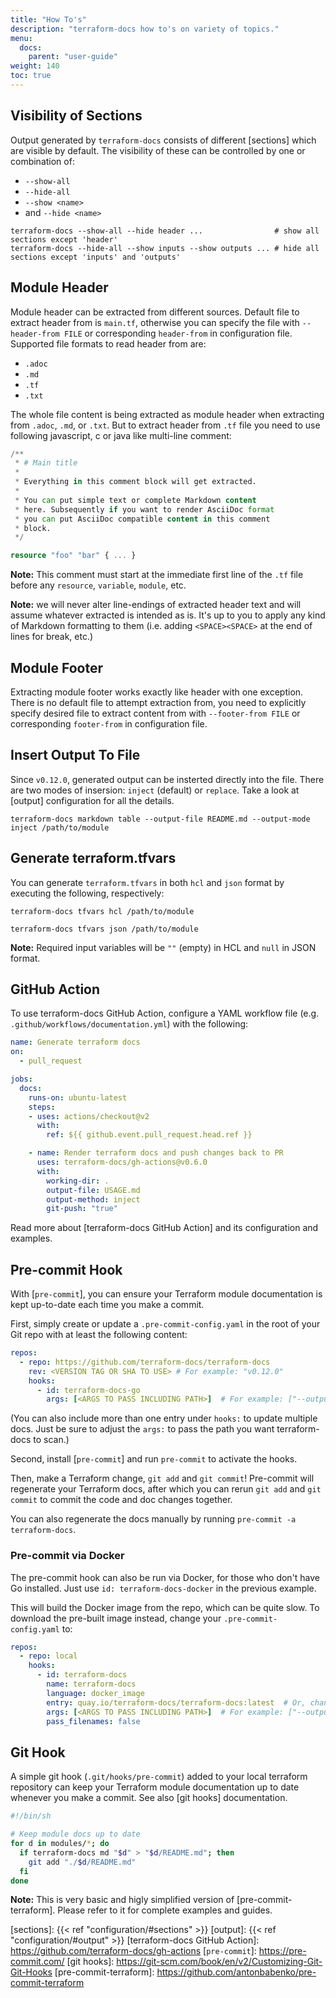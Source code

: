 ```yaml
---
title: "How To's"
description: "terraform-docs how to's on variety of topics."
menu:
  docs:
    parent: "user-guide"
weight: 140
toc: true
---
```


## Visibility of Sections

Output generated by `terraform-docs` consists of different [sections] which are
visible by default. The visibility of these can be controlled by one or combination
of:

- `--show-all`
- `--hide-all`
- `--show <name>`
- and `--hide <name>`

```console
terraform-docs --show-all --hide header ...                # show all sections except 'header'
terraform-docs --hide-all --show inputs --show outputs ... # hide all sections except 'inputs' and 'outputs'
```

## Module Header

Module header can be extracted from different sources. Default file to extract
header from is `main.tf`, otherwise you can specify the file with `--header-from FILE`
or corresponding `header-from` in configuration file. Supported file formats to
read header from are:

- `.adoc`
- `.md`
- `.tf`
- `.txt`

The whole file content is being extracted as module header when extracting from
`.adoc`, `.md`, or `.txt`. But to extract header from `.tf` file you need to use
following javascript, c or java like multi-line comment:

```tf
/**
 * # Main title
 *
 * Everything in this comment block will get extracted.
 *
 * You can put simple text or complete Markdown content
 * here. Subsequently if you want to render AsciiDoc format
 * you can put AsciiDoc compatible content in this comment
 * block.
 */

resource "foo" "bar" { ... }
```

**Note:** This comment must start at the immediate first line of the `.tf` file
before any `resource`, `variable`, `module`, etc.

**Note:** we will never alter line-endings of extracted header text and will assume
whatever extracted is intended as is. It's up to you to apply any kind of Markdown
formatting to them (i.e. adding `<SPACE><SPACE>` at the end of lines for break, etc.)

## Module Footer

Extracting module footer works exactly like header with one exception. There is no
default file to attempt extraction from, you need to explicitly specify desired file
to extract content from with `--footer-from FILE` or corresponding `footer-from` in
configuration file.

## Insert Output To File

Since `v0.12.0`, generated output can be insterted directly into the file. There
are two modes of insersion: `inject` (default) or `replace`. Take a look at [output]
configuration for all the details.

```console
terraform-docs markdown table --output-file README.md --output-mode inject /path/to/module
```

## Generate terraform.tfvars

You can generate `terraform.tfvars` in both `hcl` and `json` format by executing
the following, respectively:

```console
terraform-docs tfvars hcl /path/to/module

terraform-docs tfvars json /path/to/module
```

**Note:** Required input variables will be `""` (empty) in HCL and `null` in JSON
format.

## GitHub Action

To use terraform-docs GitHub Action, configure a YAML workflow file (e.g.
`.github/workflows/documentation.yml`) with the following:

```yaml
name: Generate terraform docs
on:
  - pull_request

jobs:
  docs:
    runs-on: ubuntu-latest
    steps:
    - uses: actions/checkout@v2
      with:
        ref: ${{ github.event.pull_request.head.ref }}

    - name: Render terraform docs and push changes back to PR
      uses: terraform-docs/gh-actions@v0.6.0
      with:
        working-dir: .
        output-file: USAGE.md
        output-method: inject
        git-push: "true"
```

Read more about [terraform-docs GitHub Action] and its configuration and
examples.

## Pre-commit Hook

With [`pre-commit`], you can ensure your Terraform module documentation is kept
up-to-date each time you make a commit.

First, simply create or update a `.pre-commit-config.yaml`
in the root of your Git repo with at least the following content:

```yaml
repos:
  - repo: https://github.com/terraform-docs/terraform-docs
    rev: <VERSION TAG OR SHA TO USE> # For example: "v0.12.0"
    hooks:
      - id: terraform-docs-go
        args: [<ARGS TO PASS INCLUDING PATH>]  # For example: ["--output-file", "README.md", "./mymodule/path"]
```

(You can also include more than one entry under `hooks:` to update multiple docs.
Just be sure to adjust the `args:` to pass the path you want terraform-docs to scan.)

Second, install [`pre-commit`] and run `pre-commit` to activate the hooks.

Then, make a Terraform change, `git add` and `git commit`!
Pre-commit will regenerate your Terraform docs, after which you can
rerun `git add` and `git commit` to commit the code and doc changes together.

You can also regenerate the docs manually by running `pre-commit -a terraform-docs`.

### Pre-commit via Docker

The pre-commit hook can also be run via Docker, for those who don't have Go installed.
Just use `id: terraform-docs-docker` in the previous example.

This will build the Docker image from the repo, which can be quite slow.
To download the pre-built image instead, change your `.pre-commit-config.yaml` to:

```yaml
repos:
  - repo: local
    hooks:
      - id: terraform-docs
        name: terraform-docs
        language: docker_image
        entry: quay.io/terraform-docs/terraform-docs:latest  # Or, change latest to pin to a specific version
        args: [<ARGS TO PASS INCLUDING PATH>]  # For example: ["--output-file", "README.md", "./mymodule/path"]
        pass_filenames: false
```

## Git Hook

A simple git hook (`.git/hooks/pre-commit`) added to your local terraform
repository can keep your Terraform module documentation up to date whenever you
make a commit. See also [git hooks] documentation.

```sh
#!/bin/sh

# Keep module docs up to date
for d in modules/*; do
  if terraform-docs md "$d" > "$d/README.md"; then
    git add "./$d/README.md"
  fi
done
```

**Note:** This is very basic and higly simplified version of [pre-commit-terraform].
Please refer to it for complete examples and guides.

[sections]: {{< ref "configuration/#sections" >}}
[output]: {{< ref "configuration/#output" >}}
[terraform-docs GitHub Action]: https://github.com/terraform-docs/gh-actions
[`pre-commit`]: https://pre-commit.com/
[git hooks]: https://git-scm.com/book/en/v2/Customizing-Git-Git-Hooks
[pre-commit-terraform]: https://github.com/antonbabenko/pre-commit-terraform
